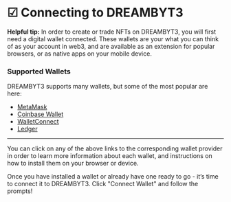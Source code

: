# ☑ Connecting to DREAMBYT3

**Helpful tip:** In order to create or trade NFTs on DREAMBYT3, you will first need a digital wallet connected. These wallets are your what you can think of as your account in web3, and are available as an extension for popular browsers, or as native apps on your mobile device.

### Supported Wallets

DREAMBYT3 supports many wallets, but some of the most popular are here:

* [MetaMask](https://metamask.io)
* [Coinbase Wallet](https://www.coinbase.com/wallet)
* [WalletConnect](https://walletconnect.com/)
* [Ledger](https://www.ledger.com/)

***

You can click on any of the above links to the corresponding wallet provider in order to learn more information about each wallet, and instructions on how to install them on your browser or device.&#x20;

Once you have installed a wallet or already have one ready to go - it’s time to connect it to DREAMBYT3. Click "Connect Wallet" and follow the prompts!

